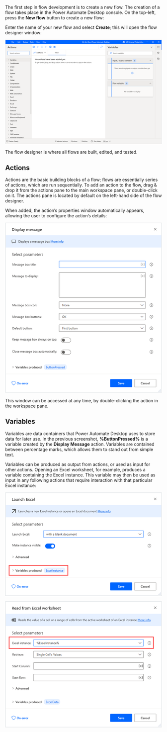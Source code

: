 The first step in flow development is to create a new flow. The creation of a flow takes place in the Power Automate Desktop console. On the top-left, press the **New flow** button to create a new flow:

Enter the name of your new flow and select **Create**; this will open the flow designer window:

![Screenshot of the flow designer with no actions added yet.](..\media\flow-designer-default.png)

The flow designer is where all flows are built, edited, and tested.

## Actions

Actions are the basic building blocks of a flow; flows are essentially series of actions, which are run sequentially. To add an action to the flow, drag & drop it from the actions pane to the main workspace pane, or double-click on it. The actions pane is located by default on the left-hand side of the flow designer.

When added, the action’s properties window automatically appears, allowing the user to configure the action’s details:

![Screenshot of the Display message action properties dialog.](..\media\display-message-action-properties.png)

This window can be accessed at any time, by double-clicking the action in the workspace pane.

## Variables

Variables are data containers that Power Automate Desktop uses to store data for later use. In the previous screenshot, **%ButtonPressed%** is a variable created by the **Display Message** action. Variables are contained between percentage marks, which allows them to stand out from simple text.

Variables can be produced as output from actions, or used as input for other actions. Opening an Excel worksheet, for example, produces a variable containing the Excel instance. This variable may then be used as input in any following actions that require interaction with that particular Excel instance:

![Screenshot of the Launch Excel action properties dialog.](..\media\launch-excel-action-properties.png)

![Screenshot of the Read from Excel worksheet action properties dialog.](..\media\read-from-excel-worksheet-action-properties.png)
